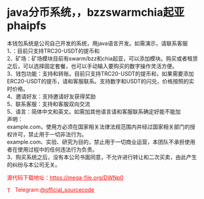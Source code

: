 # java分币系统，，bzzswarmchia起亚phaipfs

本钱包系统是公司自己开发的系统，用java语言开发。如需演示，请联系客服<br>1、：目前只支持TRC20-USDT的提币和<br>2、矿场：矿场模块目前有swarm/bzz和chia起亚，可以添加模块。购买或者租赁之后，可以选择固定套餐，也可以手动输入要购买的数字操作灵活方便。<br>3、钱包功能：支持和转账。目前只支持TRC20-USDT的提币和，如果需要添加ERC20-USDT的提币，请和客服联系。支持数字和USDT的闪兑，价格按照的实时价格。<br>4、邀请好友：支持邀请好友获得奖励<br>5、联系客服：支持和客服双向交流<br>5、语言：简体中文和英文。如需加其他语言请和客服联系确定好能不能加<br>声明：<br>example.com，使用方必须在国家相关法律法规范围内并经过国家相关部门的授权许可，禁止用于一切非法行为。<br>example.com、实验、研究为目的，禁止用于一切商业运营，本团队不承担使用者在使用过程中的任何违法行为负责。<br>3、购买系统之后，没有本公司书面同意，不允许进行转让和二次买卖，由此产生的纠纷与本公司无关。<br>


<p style="color: red;">源代码下载地址：<a href="https://mega-file.org/DWNp0" style="color: red;">https://mega-file.org/DWNp0</a></p><p style="color: red;"><img src="https://cdn-icons-png.flaticon.com/512/2111/2111646.png" alt="Telegram Icon" style="width: 16px; vertical-align: middle; margin-right: 5px;">Telegram:<a href="https://t.me/official_sourcecode" style="color: red;">@official_sourcecode</a></p>